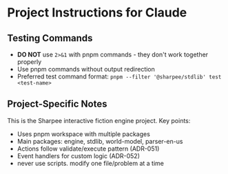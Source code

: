 # Project Instructions for Claude

## Testing Commands

- **DO NOT** use `2>&1` with pnpm commands - they don't work together properly
- Use pnpm commands without output redirection
- Preferred test command format: `pnpm --filter '@sharpee/stdlib' test <test-name>`

## Project-Specific Notes

This is the Sharpee interactive fiction engine project. Key points:
- Uses pnpm workspace with multiple packages
- Main packages: engine, stdlib, world-model, parser-en-us
- Actions follow validate/execute pattern (ADR-051)
- Event handlers for custom logic (ADR-052)
- never use scripts. modify one file/problem at a time